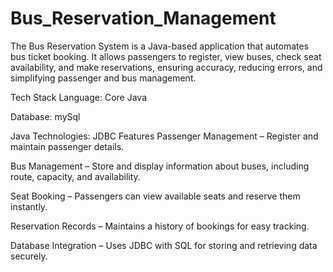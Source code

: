 # Bus_Reservation_Management
The Bus Reservation System is a Java-based application that automates bus ticket booking. It allows passengers to register, view buses, check seat availability, and make reservations, ensuring accuracy, reducing errors, and simplifying passenger and bus management.

Tech Stack
Language: Core Java

Database: mySql

Java Technologies: JDBC
Features
Passenger Management – Register and maintain passenger details.

Bus Management – Store and display information about buses, including route, capacity, and availability.

Seat Booking – Passengers can view available seats and reserve them instantly.

Reservation Records – Maintains a history of bookings for easy tracking.

Database Integration – Uses JDBC with SQL for storing and retrieving data securely.

